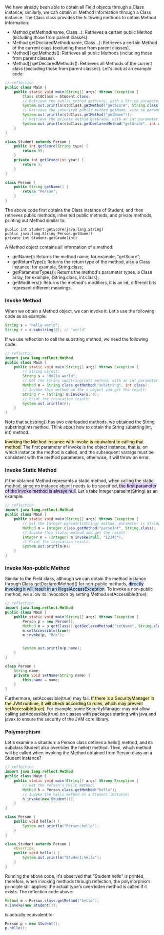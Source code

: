 
We have already been able to obtain all Field objects through a Class instance, similarly, we can obtain all Method information through a Class instance. The Class class provides the following methods to obtain Method information:

- Method getMethod(name, Class...): Retrieves a certain public Method (including those from parent classes).
- Method getDeclaredMethod(name, Class...): Retrieves a certain Method of the current class (excluding those from parent classes).
- Method[] getMethods(): Retrieves all public Methods (including those from parent classes).
- Method[] getDeclaredMethods(): Retrieves all Methods of the current class (excluding those from parent classes).
Let's look at an example code:

```java
// reflection
public class Main {
    public static void main(String[] args) throws Exception {
        Class stdClass = Student.class;
        // Retrieve the public method getScore, with a String parameter:
        System.out.println(stdClass.getMethod("getScore", String.class));
        // Retrieve the inherited public method getName, with no parameters:
        System.out.println(stdClass.getMethod("getName"));
        // Retrieve the private method getGrade, with an int parameter:
        System.out.println(stdClass.getDeclaredMethod("getGrade", int.class));
    }
}

class Student extends Person {
    public int getScore(String type) {
        return 99;
    }
    private int getGrade(int year) {
        return 1;
    }
}

class Person {
    public String getName() {
        return "Person";
    }
}
```


The above code first obtains the Class instance of Student, and then retrieves public methods, inherited public methods, and private methods, printing out Method similar to:

```
public int Student.getScore(java.lang.String)
public java.lang.String Person.getName()
private int Student.getGrade(int)
```

A Method object contains all information of a method:

- getName(): Returns the method name, for example, "getScore";
- getReturnType(): Returns the return type of the method, also a Class instance, for example, String.class;
- getParameterTypes(): Returns the method's parameter types, a Class array, for example, {String.class, int.class};
- getModifiers(): Returns the method's modifiers, it is an int, different bits represent different meanings.

### Invoke Method
When we obtain a Method object, we can invoke it. Let's use the following code as an example:

```java
String s = "Hello world";
String r = s.substring(6); // "world"
```
If we use reflection to call the substring method, we need the following code:

```java
// reflection
import java.lang.reflect.Method;
public class Main {
    public static void main(String[] args) throws Exception {
        // String object:
        String s = "Hello world";
        // Get the String substring(int) method, with an int parameter:
        Method m = String.class.getMethod("substring", int.class);
        // Invoke this method on the s object and get the result:
        String r = (String) m.invoke(s, 6);
        // Print the invocation result:
        System.out.println(r);
    }
}
```

Note that substring() has two overloaded methods, we obtained the String substring(int) method. Think about how to obtain the String substring(int, int) method.

<mark style="background: #FFF3A3A6;">Invoking the Method instance with invoke is equivalent to calling that method.</mark> The first parameter of invoke is the object instance, that is, on which instance the method is called, and the subsequent varargs must be consistent with the method parameters, otherwise, it will throw an error.

### Invoke Static Method
If the obtained Method represents a static method, when calling the static method, since no instance object needs to be specified, <mark style="background: #D2B3FFA6;">the first parameter of the invoke method is always null</mark>. Let's take Integer.parseInt(String) as an example:

```java
// reflection
import java.lang.reflect.Method;
public class Main {
    public static void main(String[] args) throws Exception {
        // Get the Integer.parseInt(String) method, parameter is String:
        Method m = Integer.class.getMethod("parseInt", String.class);
        // Invoke this static method and get the result:
        Integer n = (Integer) m.invoke(null, "12345");
        // Print the invocation result:
        System.out.println(n);
    }
}
```

### Invoke Non-public Method
Similar to the Field class, although we can obtain the method instance through Class.getDeclaredMethod() for non-public methods, <mark style="background: #ADCCFFA6;">directly invoking it will result in an IllegalAccessException</mark>. To invoke a non-public method, we allow its invocation by setting Method.setAccessible(true):

```java
// reflection
import java.lang.reflect.Method;
public class Main {
    public static void main(String[] args) throws Exception {
        Person p = new Person();
        Method m = p.getClass().getDeclaredMethod("setName", String.class);
        m.setAccessible(true);
        m.invoke(p, "Bob");


        System.out.println(p.name);
    }
}

class Person {
    String name;
    private void setName(String name) {
        this.name = name;
    }
}
```

Furthermore, setAccessible(true) may fail. <mark style="background: #FFF3A3A6;">If there is a SecurityManager in the JVM runtime, it will check according to rules, which may prevent setAccessible(true).</mark> For example, some SecurityManager may not allow calling setAccessible(true) on classes with packages starting with java and javax to ensure the security of the JVM core library.

### Polymorphism
Let's examine a situation: a Person class defines a hello() method, and its subclass Student also overrides the hello() method. Then, which method will be called when invoking the Method obtained from Person.class on a Student instance?

```java
// reflection
import java.lang.reflect.Method;
public class Main {
    public static void main(String[] args) throws Exception {
        // Get the Person's hello method:
        Method h = Person.class.getMethod("hello");
        // Invoke the hello method on a Student instance:
        h.invoke(new Student());
    }
}

class Person {
    public void hello() {
        System.out.println("Person:hello");
    }
}

class Student extends Person {
    @Override
    public void hello() {
        System.out.println("Student:hello");
    }
}
```

Running the above code, it's observed that "Student:hello" is printed, therefore, when invoking methods through reflection, the polymorphism principle still applies: the actual type's overridden method is called if it exists. The reflection code above:

```java
Method m = Person.class.getMethod("hello");
m.invoke(new Student());
```

is actually equivalent to:

```java
Person p = new Student();
p.hello();
```
